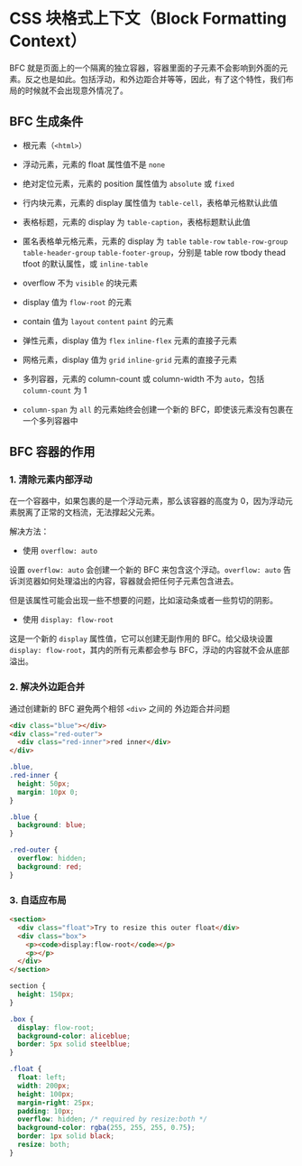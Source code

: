 # CSS 块格式上下文（Block Formatting Context）

BFC 就是页面上的一个隔离的独立容器，容器里面的子元素不会影响到外面的元素。反之也是如此。包括浮动，和外边距合并等等，因此，有了这个特性，我们布局的时候就不会出现意外情况了。

## BFC 生成条件

- 根元素（`<html>`）

- 浮动元素，元素的 float 属性值不是 `none`

- 绝对定位元素，元素的 position 属性值为 `absolute` 或 `fixed`

- 行内块元素，元素的 display 属性值为 `table-cell`，表格单元格默认此值

- 表格标题，元素的 display 为 `table-caption`，表格标题默认此值

- 匿名表格单元格元素，元素的 display 为 `table` `table-row` `table-row-group` `table-header-group` `table-footer-group`，分别是 table row tbody thead tfoot 的默认属性，或 `inline-table`

- overflow 不为 `visible` 的块元素

- display 值为 `flow-root` 的元素

- contain 值为 `layout` `content` `paint` 的元素

- 弹性元素，display 值为 `flex` `inline-flex` 元素的直接子元素

- 网格元素，display 值为 `grid` `inline-grid` 元素的直接子元素

- 多列容器，元素的 column-count 或 column-width 不为 `auto`，包括 `column-count` 为 1

- `column-span` 为 `all` 的元素始终会创建一个新的 BFC，即使该元素没有包裹在一个多列容器中

## BFC 容器的作用

### 1. 清除元素内部浮动

在一个容器中，如果包裹的是一个浮动元素，那么该容器的高度为 0，因为浮动元素脱离了正常的文档流，无法撑起父元素。

解决方法：

- 使用 `overflow: auto`

设置 `overflow: auto` 会创建一个新的 BFC 来包含这个浮动。`overflow: auto` 告诉浏览器如何处理溢出的内容，容器就会把任何子元素包含进去。

但是该属性可能会出现一些不想要的问题，比如滚动条或者一些剪切的阴影。

- 使用 `display: flow-root`

这是一个新的 `display` 属性值，它可以创建无副作用的 BFC。给父级块设置 `display: flow-root`，其内的所有元素都会参与 BFC，浮动的内容就不会从底部溢出。

### 2. 解决外边距合并

通过创建新的 BFC 避免两个相邻 `<div>` 之间的 外边距合并问题

```html
<div class="blue"></div>
<div class="red-outer">
  <div class="red-inner">red inner</div>
</div>
```

```css
.blue,
.red-inner {
  height: 50px;
  margin: 10px 0;
}

.blue {
  background: blue;
}

.red-outer {
  overflow: hidden;
  background: red;
}
```

### 3. 自适应布局

```html
<section>
  <div class="float">Try to resize this outer float</div>
  <div class="box">
    <p><code>display:flow-root</code></p>
    <p></p>
  </div>
</section>
```

```css
section {
  height: 150px;
}

.box {
  display: flow-root;
  background-color: aliceblue;
  border: 5px solid steelblue;
}

.float {
  float: left;
  width: 200px;
  height: 100px;
  margin-right: 25px;
  padding: 10px;
  overflow: hidden; /* required by resize:both */
  background-color: rgba(255, 255, 255, 0.75);
  border: 1px solid black;
  resize: both;
}
```
